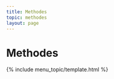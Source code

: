 ```yaml
---
title: Methodes
topic: methodes
layout: page
---
```


# Methodes

{% include menu_topic/template.html %}
